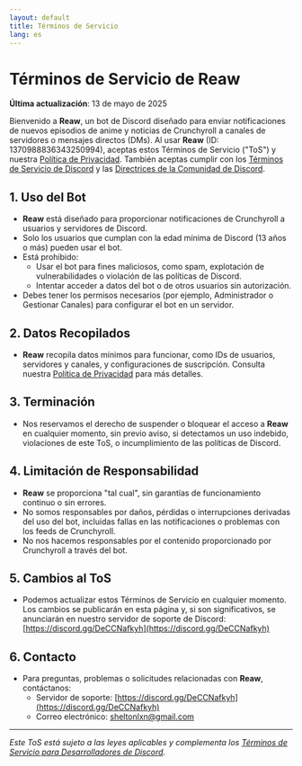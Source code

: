 ```yaml
---
layout: default
title: Términos de Servicio
lang: es
---
```

# Términos de Servicio de Reaw

**Última actualización**: 13 de mayo de 2025

Bienvenido a **Reaw**, un bot de Discord diseñado para enviar notificaciones de nuevos episodios de anime y noticias de Crunchyroll a canales de servidores o mensajes directos (DMs). Al usar **Reaw** (ID: 1370988836343250994), aceptas estos Términos de Servicio ("ToS") y nuestra [Política de Privacidad](/reaw.com/privacy-policy.es). También aceptas cumplir con los [Términos de Servicio de Discord](https://discord.com/terms) y las [Directrices de la Comunidad de Discord](https://discord.com/guidelines).

## 1. Uso del Bot
- **Reaw** está diseñado para proporcionar notificaciones de Crunchyroll a usuarios y servidores de Discord.
- Solo los usuarios que cumplan con la edad mínima de Discord (13 años o más) pueden usar el bot.
- Está prohibido:
  - Usar el bot para fines maliciosos, como spam, explotación de vulnerabilidades o violación de las políticas de Discord.
  - Intentar acceder a datos del bot o de otros usuarios sin autorización.
- Debes tener los permisos necesarios (por ejemplo, Administrador o Gestionar Canales) para configurar el bot en un servidor.

## 2. Datos Recopilados
- **Reaw** recopila datos mínimos para funcionar, como IDs de usuarios, servidores y canales, y configuraciones de suscripción. Consulta nuestra [Política de Privacidad](/reaw.com/privacy-policy.es) para más detalles.

## 3. Terminación
- Nos reservamos el derecho de suspender o bloquear el acceso a **Reaw** en cualquier momento, sin previo aviso, si detectamos un uso indebido, violaciones de este ToS, o incumplimiento de las políticas de Discord.

## 4. Limitación de Responsabilidad
- **Reaw** se proporciona "tal cual", sin garantías de funcionamiento continuo o sin errores.
- No somos responsables por daños, pérdidas o interrupciones derivadas del uso del bot, incluidas fallas en las notificaciones o problemas con los feeds de Crunchyroll.
- No nos hacemos responsables por el contenido proporcionado por Crunchyroll a través del bot.

## 5. Cambios al ToS
- Podemos actualizar estos Términos de Servicio en cualquier momento. Los cambios se publicarán en esta página y, si son significativos, se anunciarán en nuestro servidor de soporte de Discord: [https://discord.gg/DeCCNafkyh](https://discord.gg/DeCCNafkyh)

## 6. Contacto
- Para preguntas, problemas o solicitudes relacionadas con **Reaw**, contáctanos:
  - Servidor de soporte: [https://discord.gg/DeCCNafkyh](https://discord.gg/DeCCNafkyh)
  - Correo electrónico: [sheltonlxn@gmail.com](mailto:sheltonlxn@gmail.com)

---

*Este ToS está sujeto a las leyes aplicables y complementa los [Términos de Servicio para Desarrolladores de Discord](https://discord.com/developers/docs/policies-and-agreements/developer-terms-of-service).*
